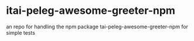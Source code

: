 # itai-peleg-awesome-greeter-npm
an repo for handling the npm package tai-peleg-awesome-greeter-npm for simple tests
